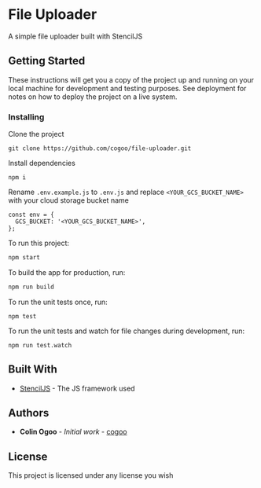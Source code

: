 # File Uploader

A simple file uploader built with StencilJS

## Getting Started

These instructions will get you a copy of the project up and running on your local machine for development and testing purposes. See deployment for notes on how to deploy the project on a live system.

### Installing

Clone the project

```
git clone https://github.com/cogoo/file-uploader.git
```

Install dependencies

```
npm i
```

Rename `.env.example.js` to `.env.js` and replace `<YOUR_GCS_BUCKET_NAME>` with your cloud storage bucket name

```
const env = {
  GCS_BUCKET: '<YOUR_GCS_BUCKET_NAME>',
};
```

To run this project:

```bash
npm start
```

To build the app for production, run:

```bash
npm run build
```

To run the unit tests once, run:

```
npm test
```

To run the unit tests and watch for file changes during development, run:

```
npm run test.watch
```

## Built With

* [StencilJS](https://stenciljs.com/) - The JS framework used

## Authors

* **Colin Ogoo** - *Initial work* - [cogoo](https://github.com/cogoo)

## License

This project is licensed under any license you wish